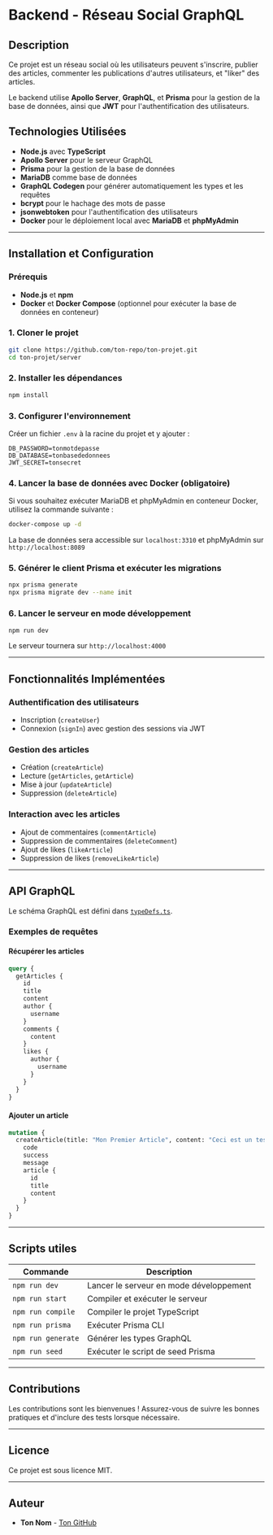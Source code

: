 # Backend - Réseau Social GraphQL

## Description
Ce projet est un réseau social où les utilisateurs peuvent s'inscrire, publier des articles, commenter les publications d'autres utilisateurs, et "liker" des articles.

Le backend utilise **Apollo Server**, **GraphQL**, et **Prisma** pour la gestion de la base de données, ainsi que **JWT** pour l'authentification des utilisateurs.

## Technologies Utilisées
- **Node.js** avec **TypeScript**
- **Apollo Server** pour le serveur GraphQL
- **Prisma** pour la gestion de la base de données
- **MariaDB** comme base de données
- **GraphQL Codegen** pour générer automatiquement les types et les requêtes
- **bcrypt** pour le hachage des mots de passe
- **jsonwebtoken** pour l'authentification des utilisateurs
- **Docker** pour le déploiement local avec **MariaDB** et **phpMyAdmin**

---

## Installation et Configuration

### Prérequis
- **Node.js** et **npm**
- **Docker** et **Docker Compose** (optionnel pour exécuter la base de données en conteneur)

### 1. Cloner le projet
```sh
git clone https://github.com/ton-repo/ton-projet.git
cd ton-projet/server
```

### 2. Installer les dépendances
```sh
npm install
```

### 3. Configurer l'environnement
Créer un fichier `.env` à la racine du projet et y ajouter :
```env
DB_PASSWORD=tonmotdepasse
DB_DATABASE=tonbasededonnees
JWT_SECRET=tonsecret
```

### 4. Lancer la base de données avec Docker (obligatoire)
Si vous souhaitez exécuter MariaDB et phpMyAdmin en conteneur Docker, utilisez la commande suivante :
```sh
docker-compose up -d
```
La base de données sera accessible sur `localhost:3310` et phpMyAdmin sur `http://localhost:8089`

### 5. Générer le client Prisma et exécuter les migrations
```sh
npx prisma generate
npx prisma migrate dev --name init
```

### 6. Lancer le serveur en mode développement
```sh
npm run dev
```
Le serveur tournera sur `http://localhost:4000`

---

## Fonctionnalités Implémentées

### Authentification des utilisateurs
- Inscription (`createUser`)
- Connexion (`signIn`) avec gestion des sessions via JWT

### Gestion des articles
- Création (`createArticle`)
- Lecture (`getArticles`, `getArticle`)
- Mise à jour (`updateArticle`)
- Suppression (`deleteArticle`)

### Interaction avec les articles
- Ajout de commentaires (`commentArticle`)
- Suppression de commentaires (`deleteComment`)
- Ajout de likes (`likeArticle`)
- Suppression de likes (`removeLikeArticle`)

---

## API GraphQL
Le schéma GraphQL est défini dans [`typeDefs.ts`](src/graphql/typeDefs.ts).

### Exemples de requêtes

#### Récupérer les articles
```graphql
query {
  getArticles {
    id
    title
    content
    author {
      username
    }
    comments {
      content
    }
    likes {
      author {
        username
      }
    }
  }
}
```

#### Ajouter un article
```graphql
mutation {
  createArticle(title: "Mon Premier Article", content: "Ceci est un test") {
    code
    success
    message
    article {
      id
      title
      content
    }
  }
}
```

---

## Scripts utiles

| Commande | Description |
|----------|------------|
| `npm run dev` | Lancer le serveur en mode développement |
| `npm run start` | Compiler et exécuter le serveur |
| `npm run compile` | Compiler le projet TypeScript |
| `npm run prisma` | Exécuter Prisma CLI |
| `npm run generate` | Générer les types GraphQL |
| `npm run seed` | Exécuter le script de seed Prisma |

---

## Contributions
Les contributions sont les bienvenues ! Assurez-vous de suivre les bonnes pratiques et d'inclure des tests lorsque nécessaire.

---

## Licence
Ce projet est sous licence MIT.

---

## Auteur
- **Ton Nom** - [Ton GitHub](https://github.com/ton-github)

